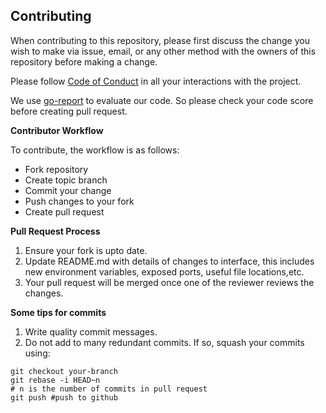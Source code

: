 **Contributing**
-------------
When contributing to this repository, please first discuss the change you wish to make via issue, email, or any other method with the owners of this repository before making a change.

Please follow [Code of Conduct](https://github.com/raralabs/pm5-emulator/blob/master/code_of_conduct.md) in all your interactions with the project.

We use [go-report](https://goreportcard.com/) to evaluate our code. So please check your code score before creating pull request.


**Contributor Workflow**

To contribute, the workflow is as follows:
- Fork repository
- Create topic branch
- Commit your change
- Push changes to your fork
- Create pull request

**Pull Request Process**
1. Ensure your fork is upto date. 
2. Update README.md with details of changes to interface, this includes new environment variables, exposed ports, useful file locations,etc.
3. Your pull request will be merged once one of the reviewer reviews the changes. 


**Some tips for commits**
1. Write quality commit messages.
2. Do not add to many redundant commits. If so, squash your commits using:
```cassandraql
git checkout your-branch
git rebase -i HEAD~n 
# n is the number of commits in pull request 
git push #push to github 
``` 


